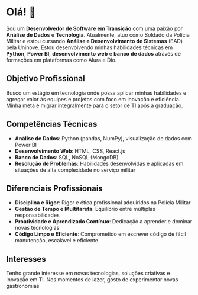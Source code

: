 # Olá! 👋

Sou um **Desenvolvedor de Software em Transição** com uma paixão por **Análise de Dados** e **Tecnologia**. Atualmente, atuo como Soldado da Polícia Militar e estou cursando **Análise e Desenvolvimento de Sistemas** (EAD) pela Uninove. Estou desenvolvendo minhas habilidades técnicas em **Python**, **Power BI**, **desenvolvimento web** e **banco de dados** através de formações em plataformas como Alura e Dio.

## Objetivo Profissional
Busco um estágio em tecnologia onde possa aplicar minhas habilidades e agregar valor às equipes e projetos com foco em inovação e eficiência. Minha meta é migrar integralmente para o setor de TI após a graduação.

## Competências Técnicas
- **Análise de Dados**: Python (pandas, NumPy), visualização de dados com Power BI
- **Desenvolvimento Web**: HTML, CSS, React.js
- **Banco de Dados**: SQL, NoSQL (MongoDB)
- **Resolução de Problemas**: Habilidades desenvolvidas e aplicadas em situações de alta complexidade no serviço militar

## Diferenciais Profissionais
- **Disciplina e Rigor**: Rigor e ética profissional adquiridos na Polícia Militar
- **Gestão de Tempo e Multitarefa**: Equilíbrio entre múltiplas responsabilidades
- **Proatividade e Aprendizado Contínuo**: Dedicação a aprender e dominar novas tecnologias
- **Código Limpo e Eficiente**: Comprometido em escrever código de fácil manutenção, escalável e eficiente

## Interesses
Tenho grande interesse em novas tecnologias, soluções criativas e inovação em TI. Nos momentos de lazer, gosto de experimentar novas gastronomias
